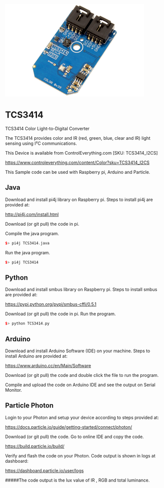 [![TCS3414](TCS3414_I2CS.png)](https://www.controleverything.com/content/Color?sku=TCS3414_I2CS)
# TCS3414
TCS3414 Color Light-to-Digital Converter

The TCS3414 provides color and IR (red, green, blue, clear and IR) light sensing using I²C communications.

This Device is available from ControlEverything.com [SKU: TCS3414_I2CS]

https://www.controleverything.com/content/Color?sku=TCS3414_I2CS

This Sample code can be used with Raspberry pi, Arduino and Particle.

## Java
Download and install pi4j library on Raspberry pi. Steps to install pi4j are provided at:

http://pi4j.com/install.html

Download (or git pull) the code in pi.

Compile the java program.
```cpp
$> pi4j TCS3414.java
```

Run the java program.
```cpp
$> pi4j TCS3414
```

## Python
Download and install smbus library on Raspberry pi. Steps to install smbus are provided at:

https://pypi.python.org/pypi/smbus-cffi/0.5.1

Download (or git pull) the code in pi. Run the program.

```cpp
$> python TCS3414.py
```

## Arduino
Download and install Arduino Software (IDE) on your machine. Steps to install Arduino are provided at:

https://www.arduino.cc/en/Main/Software

Download (or git pull) the code and double click the file to run the program.

Compile and upload the code on Arduino IDE and see the output on Serial Monitor.


## Particle Photon

Login to your Photon and setup your device according to steps provided at:

https://docs.particle.io/guide/getting-started/connect/photon/

Download (or git pull) the code. Go to online IDE and copy the code.

https://build.particle.io/build/

Verify and flash the code on your Photon. Code output is shown in logs at dashboard:

https://dashboard.particle.io/user/logs

#####The code output is the lux value of IR , RGB and total luminance.
